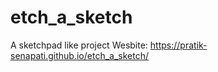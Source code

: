 # etch_a_sketch
 A sketchpad like project
 Wesbite: https://pratik-senapati.github.io/etch_a_sketch/
